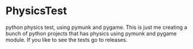 # PhysicsTest
python physics test, using pymunk and pygame.
This is just me creating a bunch of python projects that has physics using pymunk and pygame module. If you like to see the tests go to releases.
